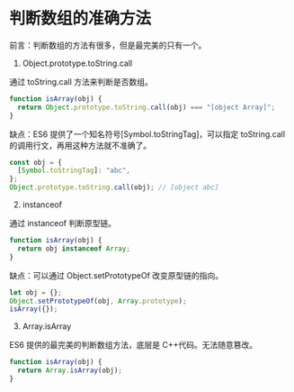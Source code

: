 # 判断数组的准确方法

前言：判断数组的方法有很多，但是最完美的只有一个。

1. Object.prototype.toString.call

通过 toString.call 方法来判断是否数组。

```js
function isArray(obj) {
  return Object.prototype.toString.call(obj) === "[object Array]";
}
```

缺点：ES6 提供了一个知名符号[Symbol.toStringTag]，可以指定 toString.call 的调用行文，再用这种方法就不准确了。

```js
const obj = {
  [Symbol.toStringTag]: "abc",
};
Object.prototype.toString.call(obj); // [object abc]
```

2. instanceof

通过 instanceof 判断原型链。

```js
function isArray(obj) {
  return obj instanceof Array;
}
```

缺点：可以通过 Object.setPrototypeOf 改变原型链的指向。

```js
let obj = {};
Object.setPrototypeOf(obj, Array.prototype);
isArray({});
```

3. Array.isArray

ES6 提供的最完美的判断数组方法，底层是 C++代码。无法随意篡改。

```js
function isArray(obj) {
  return Array.isArray(obj);
}
```
